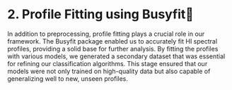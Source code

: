 # 2. Profile Fitting using Busyfit
In addition to preprocessing, profile fitting plays a crucial role in our framework. The Busyfit package enabled us to accurately fit HI spectral profiles, providing a solid base for further analysis. By fitting the profiles with various models, we generated a secondary dataset that was essential for refining our classification algorithms. This stage ensured that our models were not only trained on high-quality data but also capable of generalizing well to new, unseen profiles.